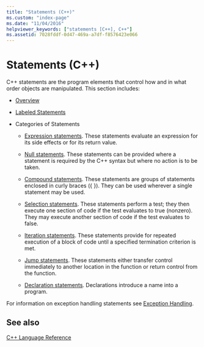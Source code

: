 ```yaml
---
title: "Statements (C++)"
ms.custom: "index-page"
ms.date: "11/04/2016"
helpviewer_keywords: ["statements [C++], C++"]
ms.assetid: 7028fddf-0d47-469a-a7df-f8576423e066
---
```

# Statements (C++)

C++ statements are the program elements that control how and in what order objects are manipulated. This section includes:

- [Overview](../cpp/overview-of-cpp-statements.md)

- [Labeled Statements](../cpp/labeled-statements.md)

- Categories of Statements

   - [Expression statements](../cpp/expression-statement.md). These statements evaluate an expression for its side effects or for its return value.

   - [Null statements](../cpp/null-statement.md). These statements can be provided where a statement is required by the C++ syntax but where no action is to be taken.

   - [Compound statements](../cpp/compound-statements-blocks.md). These statements are groups of statements enclosed in curly braces ({ }). They can be used wherever a single statement may be used.

   - [Selection statements](../cpp/selection-statements-cpp.md). These statements perform a test; they then execute one section of code if the test evaluates to true (nonzero). They may execute another section of code if the test evaluates to false.

   - [Iteration statements](../cpp/iteration-statements-cpp.md). These statements provide for repeated execution of a block of code until a specified termination criterion is met.

   - [Jump statements](../cpp/jump-statements-cpp.md). These statements either transfer control immediately to another location in the function or return control from the function.

   - [Declaration statements](declarations-and-definitions-cpp.md). Declarations introduce a name into a program.

For information on exception handling statements see [Exception Handling](../cpp/exception-handling-in-visual-cpp.md).

## See also

[C++ Language Reference](../cpp/cpp-language-reference.md)
